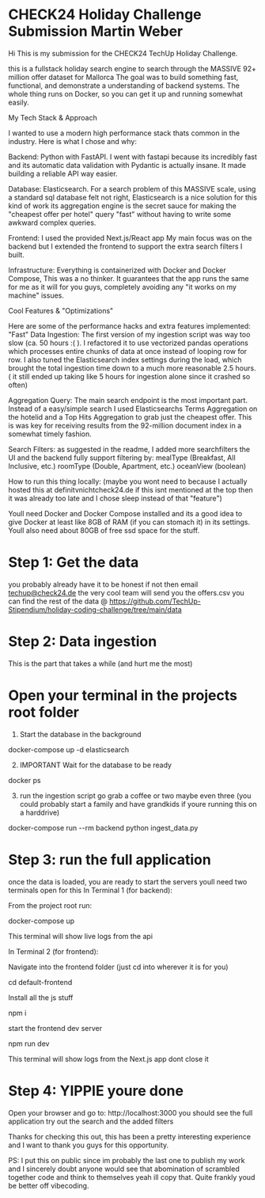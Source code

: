 # CHECK24 Holiday Challenge Submission Martin Weber


Hi This is my submission for the CHECK24 TechUp Holiday Challenge. 

this is a fullstack holiday search engine to search through the MASSIVE 92+ million offer dataset for Mallorca
The goal was to build something fast, functional, and demonstrate a understanding of backend systems. The whole thing runs on Docker, so you can get it up and running somewhat easily.


My Tech Stack & Approach

I wanted to use a modern high performance stack thats common in the industry. Here is what I chose and why:

Backend:     Python with FastAPI. I went with fastapi because its incredibly fast and its automatic data validation with Pydantic is actually insane. It made building a reliable API way easier.

Database:     Elasticsearch. For a search problem of this MASSIVE scale, using a standard sql database felt not right, Elasticsearch is a nice solution for this kind of work its aggregation engine is the secret sauce for making the "cheapest offer per hotel" query "fast" without having to write some awkward complex queries.

Frontend:     I used the provided Next.js/React app My main focus was on the backend but I extended the frontend to support the extra search filters I built.

Infrastructure: Everything is containerized with Docker and Docker Compose, This was a no thinker. It guarantees that the app runs the same for me as it will for you guys, completely avoiding any "it works on my machine" issues.

Cool Features & "Optimizations"

Here are some of the performance hacks and extra features implemented:
"Fast" Data Ingestion: The first version of my ingestion script was way too slow (ca. 50 hours :( ). I refactored it to use vectorized pandas operations which processes entire chunks of data at once instead of looping row for row. 
I also tuned the Elasticsearch index settings during the load, which brought the total ingestion time down to a much more reasonable 2.5 hours. ( it still ended up taking like 5 hours for ingestion alone since it crashed so often)

Aggregation Query: The main search endpoint is the most important part. Instead of a easy/simple search I used  Elasticsearchs Terms Aggregation on the hotelid and a Top Hits Aggregation to grab just the cheapest offer. This is was key for receiving results from the 92-million document index in a somewhat timely fashion.

Search Filters: as suggested in the readme, I added more searchfilters the UI and the backend fully support filtering by:
mealType (Breakfast, All Inclusive, etc.)
roomType (Double, Apartment, etc.)
oceanView (boolean)

How to run this thing locally: (maybe you wont need to because I actually hosted this at definitvnichtcheck24.de if this isnt mentioned at the top then it was already too late and I chose sleep instead of that "feature")

Youll need Docker and Docker Compose installed and its a good idea to give Docker at least like 8GB of RAM (if you can stomach it) in its settings. Youll also need about 80GB of free ssd space for the stuff.

# Step 1: Get the data

you probably already have it to be honest if not then email 	techup@check24.de the very cool team will send you the offers.csv 
you can find the rest of the data @ https://github.com/TechUp-Stipendium/holiday-coding-challenge/tree/main/data

# Step 2: Data ingestion 

This is the part that takes a while (and hurt me the most)


# Open your terminal in the projects root folder
1. Start the database in the background

docker-compose up -d elasticsearch

2. IMPORTANT Wait for the database to be ready
   
docker ps

3. run the ingestion script go grab a coffee or two maybe even three
   (you could probably start a family and have grandkids if youre running this on a harddrive)
   
docker-compose run --rm backend python ingest_data.py


# Step 3: run the full application
once the data is loaded, you are ready to start the servers youll need two terminals open for this
In Terminal 1 (for backend):

From the project root run:

docker-compose up

This terminal will show live logs from the api


In Terminal 2 (for frontend):

Navigate into the frontend folder (just cd into wherever it is for you)

cd default-frontend 


Install all the js stuff 

npm i


start the frontend dev server

npm run dev


This terminal will show logs from the Next.js app dont close it



# Step 4: YIPPIE youre done 

Open your browser and go to: http://localhost:3000
you should see the full application try out the search and the added filters


Thanks for checking this out, this has been a pretty interesting experience and I want to thank you guys for this opportunity.





PS: I put this on public since im probably the last one to publish my work and I sincerely doubt anyone would see that abomination of scrambled together code and think to themselves yeah ill copy that. Quite frankly youd be better off vibecoding.
